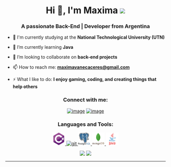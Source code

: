 <h1 align="center">Hi 👋, I'm Maxima <img height="40" src="https://emoji.gg/assets/emoji/7333-parrotdance.gif"></h1>
<h3 align="center">A passionate Back-End | Developer from Argentina</h3>

- 🔭 I'm currently studying at the **National Technological University (UTN)**

- 🌱 I’m currently learning **Java**

- 👯 I’m looking to collaborate on **back-end projects**

- 📫 How to reach me: **maximavanecaceres@gmail.com**

- ⚡ What I like to do: **I enjoy gaming, coding, and creating things that help others**

<h3 align="center">Connect with me:</h3>
<div align="center">

[![image](https://img.shields.io/badge/LinkedIn-0077B5?style=for-the-badge&logo=linkedin&logoColor=white)](https://www.linkedin.com/in/m%C3%A1xima-c%C3%A1ceres/)
[![image](https://img.shields.io/badge/Instagram-E4405F?style=for-the-badge&logo=instagram&logoColor=white)](https://www.instagram.com/maximacaceressett/)
  
</div>

<h3 align="center">Languages and Tools:</h3>

<p align="center"> 
  <a href="https://docs.microsoft.com/en-us/dotnet/csharp/" target="_blank">
    <img src="https://raw.githubusercontent.com/devicons/devicon/master/icons/csharp/csharp-original.svg" alt="csharp" width="40" height="40"/>
  </a>
  <a href="https://git-scm.com/" target="_blank">
    <img src="https://www.vectorlogo.zone/logos/git-scm/git-scm-icon.svg" alt="git" width="40" height="40"/>
  </a>
  <a href="https://www.postgresql.org" target="_blank">
    <img src="https://raw.githubusercontent.com/devicons/devicon/master/icons/postgresql/postgresql-original-wordmark.svg" alt="postgresql" width="40" height="40"/>
  </a>
  <a href="https://www.mongodb.com/" target="_blank">
    <img src="https://raw.githubusercontent.com/devicons/devicon/master/icons/mongodb/mongodb-original-wordmark.svg" alt="mongodb" width="40" height="40"/>
  </a>
  <a href="https://www.java.com" target="_blank">
    <img src="https://raw.githubusercontent.com/devicons/devicon/master/icons/java/java-original-wordmark.svg" alt="java" width="40" height="40"/>
  </a>
</p>

<p align="center">
  <img height="150" src="https://github-readme-stats.vercel.app/api?username=MaximaCaceres&theme=react&show_icons=true&include_all_commits=true" />
  <img height="150" src="https://github-readme-stats.vercel.app/api/top-langs/?username=MaximaCaceres&theme=react&layout=compact" />
</p>

------
